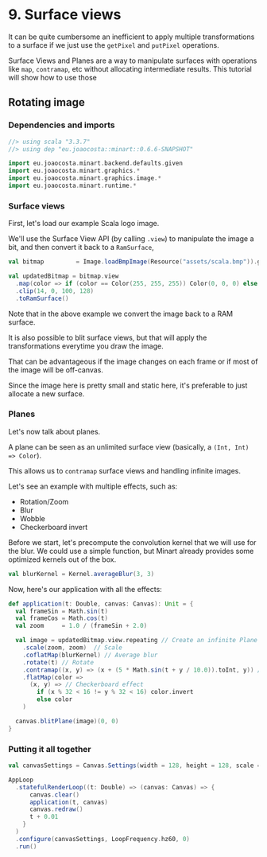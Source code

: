 # 9. Surface views

It can be quite cumbersome an inefficient to apply multiple transformations to a surface if we just use the `getPixel`
and `putPixel` operations.

Surface Views and Planes are a way to manipulate surfaces with operations like `map`, `contramap`, etc without allocating
intermediate results.
This tutorial will show how to use those

## Rotating image

### Dependencies and imports

```scala
//> using scala "3.3.7"
//> using dep "eu.joaocosta::minart::0.6.6-SNAPSHOT"

import eu.joaocosta.minart.backend.defaults.given
import eu.joaocosta.minart.graphics.*
import eu.joaocosta.minart.graphics.image.*
import eu.joaocosta.minart.runtime.*
```

### Surface views

First, let's load our example Scala logo image.

We'll use the Surface View API (by calling `.view`) to manipulate the image a bit, and then convert it back to a
`RamSurface`,

```scala
val bitmap         = Image.loadBmpImage(Resource("assets/scala.bmp")).get

val updatedBitmap = bitmap.view
  .map(color => if (color == Color(255, 255, 255)) Color(0, 0, 0) else color) // change background color
  .clip(14, 0, 100, 128)                                                      // clip the image
  .toRamSurface()                                                             // convert it back to a RamSurface
```

Note that in the above example we convert the image back to a RAM surface.

It is also possible to blit surface views, but that will apply the transformations everytime you draw the image.

That can be advantageous if the image changes on each frame or if most of the image will be off-canvas.

Since the image here is pretty small and static here, it's preferable to just allocate a new surface.

### Planes

Let's now talk about planes.

A plane can be seen as an unlimited surface view (basically, a `(Int, Int) => Color`).

This allows us to `contramap` surface views and handling infinite images.

Let's see an example with multiple effects, such as:
 - Rotation/Zoom
 - Blur
 - Wobble
 - Checkerboard invert

Before we start, let's precompute the convolution kernel that we will use for the blur.
We could use a simple function, but Minart already provides some optimized kernels
out of the box.

```scala
val blurKernel = Kernel.averageBlur(3, 3)

```

Now, here's our application with all the effects:

```scala
def application(t: Double, canvas: Canvas): Unit = {
  val frameSin = Math.sin(t)
  val frameCos = Math.cos(t)
  val zoom     = 1.0 / (frameSin + 2.0)

  val image = updatedBitmap.view.repeating // Create an infinite Plane from our surface
    .scale(zoom, zoom)  // Scale
    .coflatMap(blurKernel) // Average blur
    .rotate(t) // Rotate
    .contramap((x, y) => (x + (5 * Math.sin(t + y / 10.0)).toInt, y)) // Wobbly effect
    .flatMap(color =>
      (x, y) => // Checkerboard effect
        if (x % 32 < 16 != y % 32 < 16) color.invert
        else color
    )

  canvas.blitPlane(image)(0, 0)
}
```

### Putting it all together

```scala
val canvasSettings = Canvas.Settings(width = 128, height = 128, scale = Some(4), clearColor = Color(0, 0, 0))

AppLoop
  .statefulRenderLoop((t: Double) => (canvas: Canvas) => {
      canvas.clear()
      application(t, canvas)
      canvas.redraw()
      t + 0.01
    }
  )
  .configure(canvasSettings, LoopFrequency.hz60, 0)
  .run()
```

